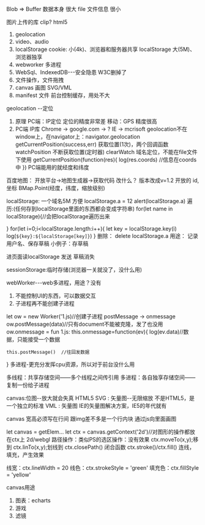 Blob => Buffer  数据本身   很大
file            文件信息   很小

图片上传的库 clip?
html5
1. geolocation
2. video、audio
3. localStorage
    cookie:       小(4k)、浏览器和服务器共享
    localStorage  大(5M)、浏览器独享
4. webworker 
    多进程
5. WebSql、IndexedDB---安全隐患
    W3C删掉了
6. 文件操作，文件拖拽
7. canvas  画图
    SVG/VML
8. manifest 文件    前台控制缓存，用处不大


geolocation --定位
1. 原理
PC端：IP定位  定位的精度非常差
移动：GPS     精度很高
2. PC端
    IP库 
      Chrome -> google.com ->  ?
      IE     -> mcrisoft
geolocation不在window上，在navigator上：navigator.geolocation
getCurrentPosition(success,err)   获取位置(1次)，两个回调函数
watchPosition        不断获取位置(定时器)
clearWatch
域名定位，不能在file文件下使用
getCurrentPosition(function(res){
    log(res.coords) //信息在coords中
})
PC端能用的就经度和纬度

百度地图：
开放平台->地图生成器->获取代码
改什么？
版本改成v=1.2  开放的
id,坐标  BMap.Point(经度，纬度，缩放级别)

localStorage:
一个域名5M
方便
localStorage.a = 12
alert(localStorage.a)
遍历:(任何存到localStorage里面的东西都会变成字符串)
for(let name in localStorage){//会把localStorage遍历出来

}
for(let i=0;i<localStorage.length:i++){
    let key = localStorage.key(i)
    log(`${key}:${localStorage[key]}`)
}
删除：
delete localStorage.a
用途：
  记录用户名、保存草稿
小例子：存草稿

进页面读localStorage
发送  草稿消失

sessionStorage:临时存储(浏览器一关就没了，没什么用)

webWorker---web多进程，用途？没有
1. 不能控制UI的东西，可以数据交互
2. 子进程再不能创建子进程

let ow = new Worker('1.js)//创建子进程
postMessage ->  onmessage
ow.postMessage(data)//只有document不能被克隆，发了也没用
ow.onmessage = fun
1.js:
this.onmessage=function(ev){ 
    log(ev.data)//数据，只能接受一个数据

    this.postMessage()  //往回发数据
    
}
多进程-更充分发挥cpu资源，所以对于前台没什么用

多线程：共享存储空间——多个线程之间传引用
多进程：各自独享存储空间——复制一份给子进程

canvas:位图--放大就会失真    HTML5
SVG   : 矢量图--无限缩放     不是HTML5，是一个独立的标准
VML   : 矢量图              IE的矢量图解决方案，IE5的年代就有

canvas
宽高必须写在行间
跟img差不多是一个行内块
通过js向里面画图

let canvas = getElem...
let ctx = canvas.getContext('2d')//对图形的操作都放在ctx上  2d/webgl
路径操作：类似PS的选区操作：没有效果
ctx.moveTo(x,y);移到
ctx.linTo(x,y);划线到
ctx.closePath()  闭合函数
ctx.stroke()/ctx.fill()  连线，填充，产生效果

线宽：ctx.lineWidth = 20
线色：ctx.strokeStyle = 'green'
填充色：ctx.fillStyle = 'yellow'

canvas用途
1. 图表：echarts
2. 游戏
3. 滤镜

